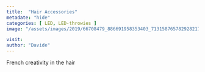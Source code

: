 ```yaml
---
title:  "Hair Accessories"
metadate: "hide"
categories: [ LED, LED-throwies ]
image: "/assets/images/2019/66708479_886691958353403_7131587657829282173_n_1080.jpg"

visit: 
author: "Davide"
---
```


French creativity in the hair